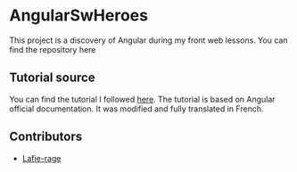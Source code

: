 # AngularSwHeroes

This project is a discovery of Angular during my front web lessons.
You can find the repository here 

## Tutorial source

You can find the tutorial I followed [here](https://bisonfoutu.github.io/ng-sw-heroes).
The tutorial is based on Angular official documentation. It was modified and fully translated in French.

## Contributors
- [Lafie-rage](https://github.com/Lafie-rage/)

